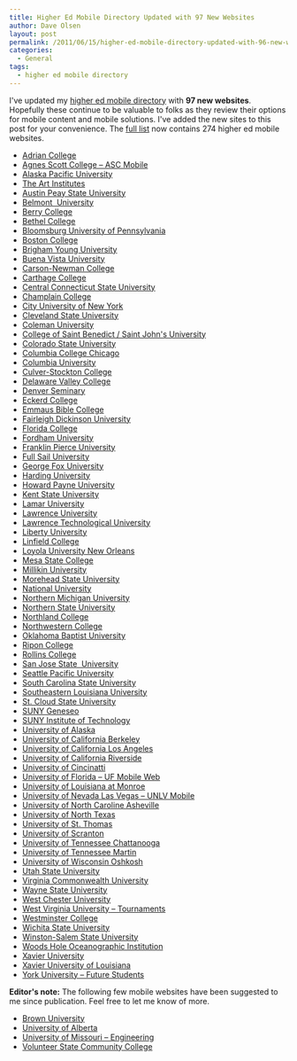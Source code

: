 ```yaml
---
title: Higher Ed Mobile Directory Updated with 97 New Websites
author: Dave Olsen
layout: post
permalink: /2011/06/15/higher-ed-mobile-directory-updated-with-96-new-websites/
categories:
  - General
tags:
  - higher ed mobile directory
---
```

<div>
  I've updated my <a href="http://www.dmolsen.com/mobile-in-higher-ed/higher-ed-mobile-sites/">higher ed mobile directory</a> with <strong>97 new websites</strong>. Hopefully these continue to be valuable to folks as they review their options for mobile content and mobile solutions. I've added the new sites to this post for your convenience. The <a href="http://www.dmolsen.com/mobile-in-higher-ed/higher-ed-mobile-sites/">full list</a> now contains 274 higher ed mobile websites.
</div>

*   [Adrian College][1]
*   [Agnes Scott College – ASC Mobile][2]
*   [Alaska Pacific University][3]
*   [The Art Institutes][4]
*   [Austin Peay State University][5]
*   [Belmont  University][6]
*   [Berry College][7]
*   [Bethel College][8]
*   [Bloomsburg University of Pennsylvania][9]
*   [Boston College][10]
*   [Brigham Young University][11]
*   [Buena Vista University][12]
*   [Carson-Newman College][13]
*   [Carthage College][14]
*   [Central Connecticut State University][15]
*   [Champlain College][16]
*   [City University of New York][17]
*   [Cleveland State University][18]
*   [Coleman University][19]
*   [College of Saint Benedict / Saint John's University][20]
*   [Colorado State University][21]
*   [Columbia College Chicago][22]
*   [Columbia University][23]
*   [Culver-Stockton College][24]
*   [Delaware Valley College][25]
*   [Denver Seminary][26]
*   [Eckerd College][27]
*   [Emmaus Bible College][28]
*   [Fairleigh Dickinson University][29]
*   [Florida College][30]
*   [Fordham University][31]
*   [Franklin Pierce University][32]
*   [Full Sail University][33]
*   [George Fox University][34]
*   [Harding University][35]
*   [Howard Payne University][36]
*   [Kent State University][37]
*   [Lamar University][38]
*   [Lawrence University][39]
*   [Lawrence Technological University][40]
*   [Liberty University][41]
*   [Linfield College][42]
*   [Loyola University New Orleans][43]
*   [Mesa State College][44]
*   [Millikin University][45]
*   [Morehead State University][46]
*   [National University][47]
*   [Northern Michigan University][48]
*   [Northern State University][49]
*   [Northland College][50]
*   [Northwestern College][51]
*   [Oklahoma Baptist University][52]
*   [Ripon College][53]
*   [Rollins College][54]
*   [San Jose State  University][55]
*   [Seattle Pacific University][56]
*   [South Carolina State University][57]
*   [Southeastern Louisiana University][58]
*   [St. Cloud State University][59]
*   [SUNY Geneseo][60]
*   [SUNY Institute of Technology][61]
*   [University of Alaska][62]
*   [University of California Berkeley][63]
*   [University of California Los Angeles][64]
*   [University of California Riverside][65]
*   [University of Cincinatti][66]
*   [University of Florida – UF Mobile Web][67]
*   [University of Louisiana at Monroe][68]
*   [University of Nevada Las Vegas – UNLV Mobile][69]
*   [University of North Caroline Asheville][70]
*   [University of North Texas][71]
*   [University of St. Thomas][72]
*   [University of Scranton][73]
*   [University of Tennessee Chattanooga][74]
*   [University of Tennessee Martin][74]
*   [University of Wisconsin Oshkosh][75]
*   [Utah State University][76]
*   [Virginia Commonwealth University][77]
*   [Wayne State University][78]
*   [West Chester University][79]
*   [West Virginia University – Tournaments][80]
*   [Westminster College][81]
*   [Wichita State University][82]
*   [Winston-Salem State University][83]
*   [Woods Hole Oceanographic Institution][84]
*   [Xavier University][85]
*   [Xavier University of Louisiana][86]
*   [York University – Future Students][87]

**Editor's note:** The following few mobile websites have been suggested to me since publication. Feel free to let me know of more.

*   [Brown University][88]
*   [University of Alberta][89]
*   [University of Missouri – Engineering][90]
*   [Volunteer State Community College][91]

 

 [1]: http://m.adrian.edu/
 [2]: http://www.agnesscott.edu/m
 [3]: http://m.alaskapacific.edu/
 [4]: http://mobile.aii.edu/
 [5]: http://m.apsu.edu/
 [6]: http://m.belmont.edu/
 [7]: http://www.berry.edu/m/
 [8]: http://m.bethelks.edu/
 [9]: http://mobile.bloomu.edu/
 [10]: http://www.bc.edu/m
 [11]: http://m.byu.edu/
 [12]: http://www.bvu.edu/mobile/
 [13]: http://www.cn.edu/mobile/
 [14]: http://www.carthage.edu/m
 [15]: http://www.ccsu.edu/
 [16]: http://m.champlain.edu/
 [17]: http://www.cuny.edu/mobile
 [18]: http://www.csuohio.edu/mobile/
 [19]: http://www.coleman.edu/mobile/
 [20]: http://www.csbsju.edu/mobile.htm
 [21]: http://m.colostate.edu/
 [22]: http://www2.colum.edu/mobile/
 [23]: http://m.columbia.edu/
 [24]: http://www.culver.edu/
 [25]: http://www.delval.edu/mobile
 [26]: http://www.denverseminary.edu/mobile/
 [27]: http://m.eckerd.edu/
 [28]: http://www.emmaus.edu/DefaultMobile.ihtml?id=442037
 [29]: http://m.fdu.edu
 [30]: http://m.floridacollege.edu/
 [31]: http://mobile.fordham.edu/
 [32]: http://m.franklinpierce.edu/
 [33]: http://m.fullsail.edu/
 [34]: http://m.georgefox.edu/
 [35]: http://mobile.harding.edu/
 [36]: http://www.hputx.edu/mobile
 [37]: http://mobile.kent.edu/
 [38]: http://m.lamar.edu/
 [39]: http://m.lawrence.edu/
 [40]: http://m.ltu.edu/
 [41]: http://m.liberty.edu/
 [42]: http://www.linfield.edu/mobile.html
 [43]: http://m.loyno.edu/
 [44]: http://www.mesastate.edu/mobile/
 [45]: http://www.millikin.edu/mobile/
 [46]: http://www.moreheadstate.edu/mobile.aspx
 [47]: http://m.nu.edu/
 [48]: http://m.nmu.edu/
 [49]: http://www.northern.edu/mobile/
 [50]: http://www.northland.edu/m
 [51]: http://m.nwciowa.edu/
 [52]: http://www.okbu.edu/m/
 [53]: http://m.ripon.edu/
 [54]: http://m.rollins.edu/
 [55]: http://m.sjsu.edu/
 [56]: http://mobile.spu.edu/
 [57]: http://www.scsu.edu/mobile/
 [58]: http://www.selu.edu/m
 [59]: http://m.stcloudstate.edu/
 [60]: http://www.geneseo.edu/m
 [61]: http://www.sunyit.edu/mobile
 [62]: http://www.alaska.edu/m/
 [63]: http://m.berkeley.edu/
 [64]: http://m.ucla.edu/
 [65]: http://m.ucr.edu/
 [66]: http://m.uc.edu/
 [67]: http://m.ufl.edu/
 [68]: https://webservices.ulm.edu/mobileapp/mobile.php
 [69]: http://go.unlv.edu/m/
 [70]: http://www2.unca.edu/m/
 [71]: http://m.unt.edu/
 [72]: http://m.stthomas.edu/
 [73]: http://m.scranton.edu
 [74]: http://www.utc.edu/mobile/indexa.php
 [75]: http://m.uwosh.edu/
 [76]: http://www.usu.edu/m/
 [77]: http://m.vcu.edu/
 [78]: http://mobile.wayne.edu/
 [79]: http://m.wcupa.edu/
 [80]: http://tournaments.wvu.edu/
 [81]: http://www.westminster.edu/m/
 [82]: http://webs.wichita.edu/dt/tot/?http://www.wichita.edu/thisis/index.asp
 [83]: http://www.wssu.edu/default-m.aspx
 [84]: http://m.whoi.edu
 [85]: http://m.xu.edu/
 [86]: http://www.xula.edu/mobile/index.xhtml
 [87]: http://futurestudents.yorku.ca/
 [88]: http://m.brown.edu/
 [89]: http://mobile.ualberta.ca/welcome/
 [90]: http://engineering.missouri.edu
 [91]: http://volstate.edu/m/